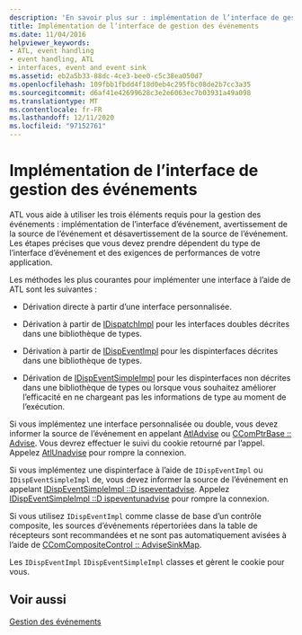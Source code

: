 ```yaml
---
description: 'En savoir plus sur : implémentation de l’interface de gestion des événements'
title: Implémentation de l’interface de gestion des événements
ms.date: 11/04/2016
helpviewer_keywords:
- ATL, event handling
- event handling, ATL
- interfaces, event and event sink
ms.assetid: eb2a5b33-88dc-4ce3-bee0-c5c38ea050d7
ms.openlocfilehash: 109fbb1fbdd4f18d0eb4c295fbc08de2b7cc3a35
ms.sourcegitcommit: d6af41e42699628c3e2e6063ec7b03931a49a098
ms.translationtype: MT
ms.contentlocale: fr-FR
ms.lasthandoff: 12/11/2020
ms.locfileid: "97152761"
---
```

# <a name="implementing-the-event-handling-interface"></a>Implémentation de l’interface de gestion des événements

ATL vous aide à utiliser les trois éléments requis pour la gestion des événements : implémentation de l’interface d’événement, avertissement de la source de l’événement et désavertissement de la source de l’événement. Les étapes précises que vous devez prendre dépendent du type de l’interface d’événement et des exigences de performances de votre application.

Les méthodes les plus courantes pour implémenter une interface à l’aide de ATL sont les suivantes :

- Dérivation directe à partir d’une interface personnalisée.

- Dérivation à partir de [IDispatchImpl](../atl/reference/idispatchimpl-class.md) pour les interfaces doubles décrites dans une bibliothèque de types.

- Dérivation à partir de [IDispEventImpl](../atl/reference/idispeventimpl-class.md) pour les dispinterfaces décrites dans une bibliothèque de types.

- Dérivation de [IDispEventSimpleImpl](../atl/reference/idispeventsimpleimpl-class.md) pour les dispinterfaces non décrites dans une bibliothèque de types ou lorsque vous souhaitez améliorer l’efficacité en ne chargeant pas les informations de type au moment de l’exécution.

Si vous implémentez une interface personnalisée ou double, vous devez informer la source de l’événement en appelant [AtlAdvise](reference/connection-point-global-functions.md#atladvise) ou [CComPtrBase :: Advise](../atl/reference/ccomptrbase-class.md#advise). Vous devrez effectuer le suivi du cookie retourné par l’appel. Appelez [AtlUnadvise](reference/connection-point-global-functions.md#atlunadvise) pour rompre la connexion.

Si vous implémentez une dispinterface à l’aide de `IDispEventImpl` ou `IDispEventSimpleImpl` de, vous devez informer la source de l’événement en appelant [IDispEventSimpleImpl ::D ispeventadvise](../atl/reference/idispeventsimpleimpl-class.md#dispeventadvise). Appelez [IDispEventSimpleImpl ::D ispeventunadvise](../atl/reference/idispeventsimpleimpl-class.md#dispeventunadvise) pour rompre la connexion.

Si vous utilisez `IDispEventImpl` comme classe de base d’un contrôle composite, les sources d’événements répertoriées dans la table de récepteurs sont recommandées et ne sont pas automatiquement avisées à l’aide de [CComCompositeControl :: AdviseSinkMap](../atl/reference/ccomcompositecontrol-class.md#advisesinkmap).

Les `IDispEventImpl` `IDispEventSimpleImpl` classes et gèrent le cookie pour vous.

## <a name="see-also"></a>Voir aussi

[Gestion des événements](../atl/event-handling-and-atl.md)

